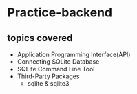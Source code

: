# Practice-backend
## topics covered
- Application Programming Interface(API)
- Connecting SQLite Database
- SQLite Command Line Tool
- Third-Party Packages
  - sqlite & sqlite3
